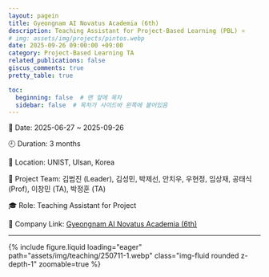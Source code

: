 ```yaml
---
layout: pagein
title: Gyeongnam AI Novatus Academia (6th)
description: Teaching Assistant for Project-Based Learning (PBL) ⭐️
# img: assets/img/projects/pintos.webp
date: 2025-09-26 09:00:00 +09:00
category: Project-Based Learning TA
related_publications: false
giscus_comments: true
pretty_table: true

toc:
  beginning: false  # 맨 앞에 목차
  sidebar: false  # 목차가 사이드바 왼쪽에 붙어있음
---
```



📅 Date: 2025-06-27 ~ 2025-09-26

🕘 Duration: 3 months

📍 Location: UNIST, Ulsan, Korea

👬 Project Team: 김범진 (Leader), 김성민, 박제선, 안치우, 우현정, 임상재, 공태식 (Prof), 이창민 (TA), 박정훈 (TA)

🎓 Role: Teaching Assistant for Project

🔗 Company Link: [Gyeongnam AI Novatus Academia (6th)](https://www.gntp.or.kr/board/detail/notice/19368)


---


{% include figure.liquid loading="eager" path="assets/img/teaching/250711-1.webp" class="img-fluid rounded z-depth-1" zoomable=true %} 
